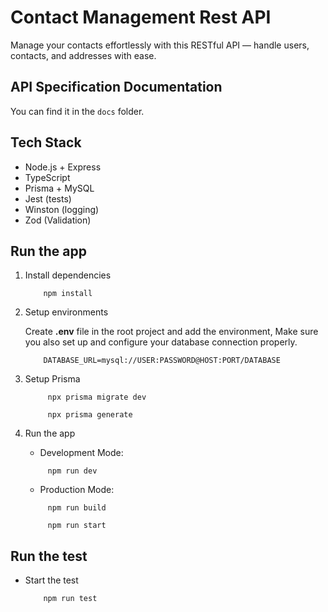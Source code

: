 # Contact Management Rest API

Manage your contacts effortlessly with this RESTful API — handle users, contacts, and addresses with ease.

## API Specification Documentation

You can find it in the `docs` folder.

## Tech Stack

- Node.js + Express
- TypeScript
- Prisma + MySQL
- Jest (tests)
- Winston (logging)
- Zod (Validation)

## Run the app

1. Install dependencies

   ```shell
       npm install
   ```

2. Setup environments

   Create **.env** file in the root project and add the environment, Make sure you also set up and configure your database connection properly.

   ```env
       DATABASE_URL=mysql://USER:PASSWORD@HOST:PORT/DATABASE
   ```

3. Setup Prisma

   ```shell
        npx prisma migrate dev

        npx prisma generate
   ```

4. Run the app

   - Development Mode:

   ```shell
        npm run dev
   ```

   - Production Mode:

   ```shell
        npm run build

        npm run start
   ```

## Run the test

- Start the test

  ```bash
      npm run test
  ```
